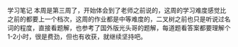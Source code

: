 学习笔记
本周是第三周了，开始体会到了老师之前说的，这周的学习难度感觉比之前的都要上一个档次，这周的作业都是中等难度的，二叉树之前也只是听说过名词的程度，直接看题解，也参考了国外版光头哥的题解，每道题看答案都要理解个1-2小时，很是费劲，但也有收获，就继续坚持吧。
